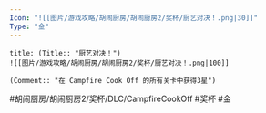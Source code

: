 ```yaml
---
Icon: "![[图片/游戏攻略/胡闹厨房/胡闹厨房2/奖杯/厨艺对决！.png|30]]"
Type: "金"
---
```

```ad-common-gold-trophy
title: (Title:: "厨艺对决！")
![[图片/游戏攻略/胡闹厨房/胡闹厨房2/奖杯/厨艺对决！.png|100]]

(Comment:: "在 Campfire Cook Off 的所有关卡中获得3星")
```

#胡闹厨房/胡闹厨房2/奖杯/DLC/CampfireCookOff #奖杯 #金
